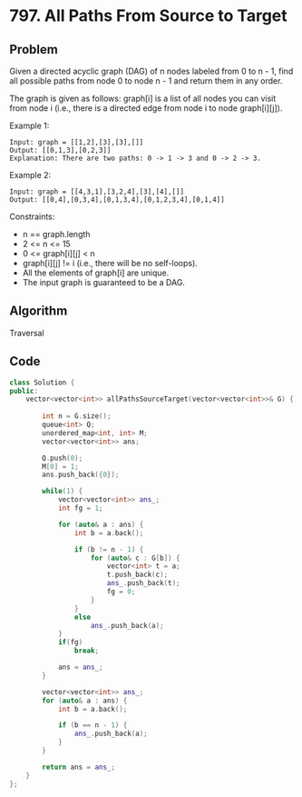 # 797. All Paths From Source to Target

## Problem
Given a directed acyclic graph (DAG) of n nodes labeled from 0 to n - 1, find all possible paths from node 0 to node n - 1 and return them in any order.

The graph is given as follows: graph[i] is a list of all nodes you can visit from node i (i.e., there is a directed edge from node i to node graph[i][j]).

Example 1:
```
Input: graph = [[1,2],[3],[3],[]]
Output: [[0,1,3],[0,2,3]]
Explanation: There are two paths: 0 -> 1 -> 3 and 0 -> 2 -> 3.
```

Example 2:
```
Input: graph = [[4,3,1],[3,2,4],[3],[4],[]]
Output: [[0,4],[0,3,4],[0,1,3,4],[0,1,2,3,4],[0,1,4]]
```

Constraints:

- n == graph.length
- 2 <= n <= 15
- 0 <= graph[i][j] < n
- graph[i][j] != i (i.e., there will be no self-loops).
- All the elements of graph[i] are unique.
- The input graph is guaranteed to be a DAG.

## Algorithm

Traversal

## Code
```cpp
class Solution {
public:
    vector<vector<int>> allPathsSourceTarget(vector<vector<int>>& G) {
        
        int n = G.size();
        queue<int> Q;
        unordered_map<int, int> M;
        vector<vector<int>> ans;

        Q.push(0);
        M[0] = 1;
        ans.push_back({0});

        while(1) {
            vector<vector<int>> ans_;
            int fg = 1;

            for (auto& a : ans) {
                int b = a.back();

                if (b != n - 1) {
                    for (auto& c : G[b]) {
                        vector<int> t = a;
                        t.push_back(c);
                        ans_.push_back(t);
                        fg = 0;
                    }
                }
                else 
                    ans_.push_back(a);
            }
            if(fg)
                break;

            ans = ans_;
        }

        vector<vector<int>> ans_;
        for (auto& a : ans) {
            int b = a.back();

            if (b == n - 1) {
                ans_.push_back(a);
            }
        }

        return ans = ans_;
    }
};
```